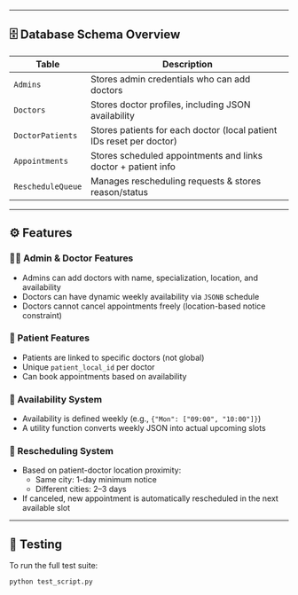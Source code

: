 
---

## 🗄️ Database Schema Overview

| Table              | Description                                                                 |
|--------------------|-----------------------------------------------------------------------------|
| `Admins`           | Stores admin credentials who can add doctors                               |
| `Doctors`          | Stores doctor profiles, including JSON availability                        |
| `DoctorPatients`   | Stores patients for each doctor (local patient IDs reset per doctor)        |
| `Appointments`     | Stores scheduled appointments and links doctor + patient info               |
| `RescheduleQueue`  | Manages rescheduling requests & stores reason/status                        |

---

## ⚙️ Features

### 🧑‍⚕️ Admin & Doctor Features
- Admins can add doctors with name, specialization, location, and availability
- Doctors can have dynamic weekly availability via `JSONB` schedule
- Doctors cannot cancel appointments freely (location-based notice constraint)

### 👥 Patient Features
- Patients are linked to specific doctors (not global)
- Unique `patient_local_id` per doctor
- Can book appointments based on availability

### 📅 Availability System
- Availability is defined weekly (e.g., `{"Mon": ["09:00", "10:00"]}`)
- A utility function converts weekly JSON into actual upcoming slots

### 🔁 Rescheduling System
- Based on patient-doctor location proximity:
  - Same city: 1-day minimum notice
  - Different cities: 2–3 days
- If canceled, new appointment is automatically rescheduled in the next available slot

---

## 🧪 Testing

To run the full test suite:
```bash
python test_script.py
